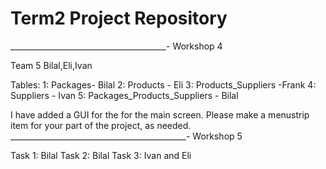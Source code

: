 # Term2 Project Repository
_______________________________________-
Workshop 4

Team 5
Bilal,Eli,Ivan

Tables:
1: Packages- Bilal
2: Products - Eli
3: Products_Suppliers -Frank
4: Suppliers - Ivan
5: Packages_Products_Suppliers - Bilal

I have added a GUI for the for the main screen. Please make a menustrip item for your part of the project, as needed.
____________________________________________-
Workshop 5

Task 1: Bilal 
Task 2: Bilal
Task 3: Ivan and Eli





